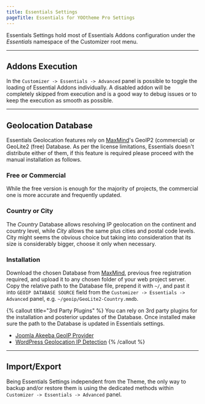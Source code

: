 ```yaml
---
title: Essentials Settings
pageTitle: Essentials for YOOtheme Pro Settings
---
```


Essentials Settings hold most of Essentials Addons configuration under the _Essentials_ namespace of the Customizer root menu.

---

## Addons Execution

In the `Customizer -> Essentials -> Advanced` panel is possible to toggle the loading of Essential Addons individually. A disabled addon will be completely skipped from execution and is a good way to debug issues or to keep the execution as smooth as possible.

---

## Geolocation Database

Essentials Geolocation features rely on [MaxMind](https://www.maxmind.com/en/geoip2-services-and-databases)'s GeoIP2 (commercial) or GeoLite2 (free) Database. As per the license limitations, Essentials doesn't distribute either of them, if this feature is required please proceed with the manual installation as follows.

### Free or Commercial

While the free version is enough for the majority of projects, the commercial one is more accurate and frequently updated.

### Country or City

The _Country_ Database allows resolving IP geolocation on the continent and country level, while _City_ allows the same plus cities and postal code levels. City might seems the obvious choice but taking into consideration that its size is considerably bigger, choose it only when necessary.

### Installation

Download the chosen Database from [MaxMind](https://www.maxmind.com/en/geoip2-services-and-database), previous free registration required, and upload it to any chosen folder of your web project server. Copy the relative path to the Database file, prepend it with `~/`, and past it into `GEOIP DATABASE SOURCE` field from the `Customizer -> Essentials -> Advanced` panel, e.g. `~/geoip/GeoLite2-Country.mmdb`.

{% callout title="3rd Party Plugins" %}
You can rely on 3rd party plugins for the installation and posterior updates of the Database. Once installed make sure the path to the Database is updated in Essentials settings.

- [Joomla Akeeba GeoIP Provider](https://www.akeeba.com/download/akgeoip.html)
- [WordPress Geolocation IP Detection](https://wordpress.org/plugins/geoip-detect/)
{% /callout %}

---

## Import/Export

Being Essentials Settings independent from the Theme, the only way to backup and/or restore them is using the dedicated methods within `Customizer -> Essentials -> Advanced` panel.
